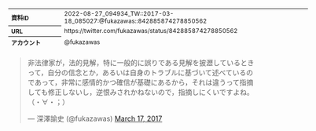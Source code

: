 <table style="font-size: 9pt; width: 610px; margin-bottom: 20px; height: 80px;">
<tbody>
    <tr>
        <th align=left>資料ID</th>
        <td align=left>2022-08-27_094934_TW::2017-03-18_085027:@fukazawas::842885874278850562</td>
    </tr>
    <tr>
        <th align=left>URL</th>
        <td align=left>https://twitter.com/fukazawas/status/842885874278850562</td>
    </tr>
    <tr>
        <th align=left>アカウント</th>
        <td align=left>@fukazawas</td>
    </tr>
    <tr>
        <th align=left>ユーザ名</th>
        <td align=left>深澤諭史</td>
    </tr>
    <tr>
        <th align=left>ツイートの記録日時</th>
        <td align=left>2022-08-27_094934_</td>
    </tr>
</tbody>
</table>
<blockquote class="twitter-tweet" data-width="450"  data-lang="ja"><p lang="ja" dir="ltr">非法律家が，法的見解，特に一般的に誤りである見解を披瀝しているときって，自分の信念とか，あるいは自身のトラブルに基づいて述べているのであって，非常に感情的かつ確信が基礎にあるから，それは違うって指摘しても修正しないし，逆恨みされかねないので，指摘しにくいですよね。<br>（・∀・；）</p>&mdash; 深澤諭史 (@fukazawas) <a href="https://twitter.com/fukazawas/status/842885874278850562?ref_src=twsrc%5Etfw">March 17, 2017</a></blockquote>
<script async src="https://platform.twitter.com/widgets.js" charset="utf-8"></script>


